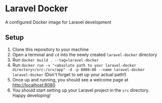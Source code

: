 # Laravel Docker
A configured Docker image for Laravel development

## Setup
1. Clone this repository to your machine
2. Open a terminal and `cd` into the newly created `laravel-docker` directory
3. Run `docker build . --tag=laravel-docker`
4. Run `docker run -v "<absolute path to your laravel-docker directory>/src:/srv/app" -d -p 8080:80 --name laravel-docker laravel-docker` (Don't forget to set up your actual path!)
5. Once up and running, you should see a welcome page at <http://localhost:8080>
6. You should start setting up your Laravel project in the `src` directory. Happy developing!
